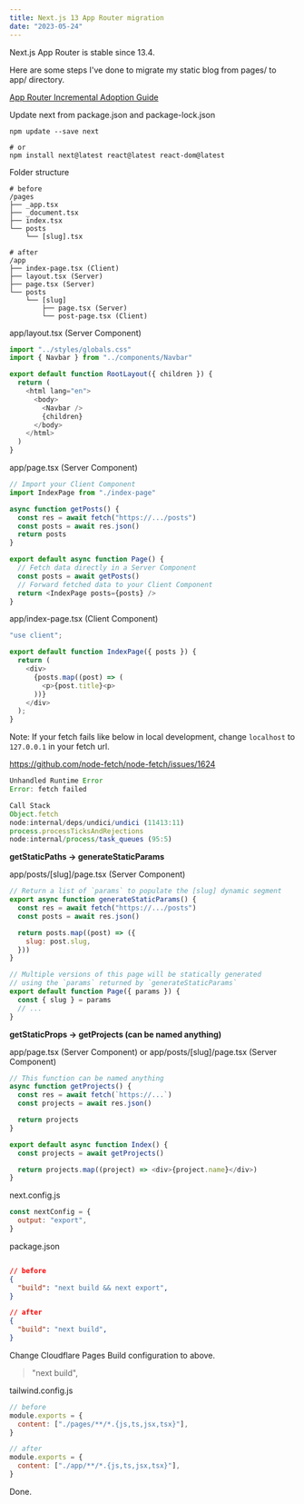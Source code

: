 ```yaml
---
title: Next.js 13 App Router migration
date: "2023-05-24"
---
```


Next.js App Router is stable since 13.4.

Here are some steps I've done to migrate my static blog from pages/ to app/ directory.

[App Router Incremental Adoption Guide](https://nextjs.org/docs/app/building-your-application/upgrading/app-router-migration)

Update next from package.json and package-lock.json

```shell
npm update --save next

# or
npm install next@latest react@latest react-dom@latest
```

Folder structure

```shell
# before
/pages
├── _app.tsx
├── _document.tsx
├── index.tsx
└── posts
    └── [slug].tsx

# after
/app
├── index-page.tsx (Client)
├── layout.tsx (Server)
├── page.tsx (Server)
└── posts
    └── [slug]
        ├── page.tsx (Server)
        └── post-page.tsx (Client)

```

app/layout.tsx (Server Component)

```js
import "../styles/globals.css"
import { Navbar } from "../components/Navbar"

export default function RootLayout({ children }) {
  return (
    <html lang="en">
      <body>
        <Navbar />
        {children}
      </body>
    </html>
  )
}
```

app/page.tsx (Server Component)

```js
// Import your Client Component
import IndexPage from "./index-page"

async function getPosts() {
  const res = await fetch("https://.../posts")
  const posts = await res.json()
  return posts
}

export default async function Page() {
  // Fetch data directly in a Server Component
  const posts = await getPosts()
  // Forward fetched data to your Client Component
  return <IndexPage posts={posts} />
}
```

app/index-page.tsx (Client Component)

```js
"use client";

export default function IndexPage({ posts }) {
  return (
    <div>
      {posts.map((post) => (
        <p>{post.title}<p>
      ))}
    </div>
  );
}
```

Note: If your fetch fails like below in local development, change `localhost` to `127.0.0.1` in your fetch url.

https://github.com/node-fetch/node-fetch/issues/1624

```js
Unhandled Runtime Error
Error: fetch failed

Call Stack
Object.fetch
node:internal/deps/undici/undici (11413:11)
process.processTicksAndRejections
node:internal/process/task_queues (95:5)
```

**getStaticPaths -> generateStaticParams**

app/posts/[slug]/page.tsx (Server Component)

```js
// Return a list of `params` to populate the [slug] dynamic segment
export async function generateStaticParams() {
  const res = await fetch("https://.../posts")
  const posts = await res.json()

  return posts.map((post) => ({
    slug: post.slug,
  }))
}

// Multiple versions of this page will be statically generated
// using the `params` returned by `generateStaticParams`
export default function Page({ params }) {
  const { slug } = params
  // ...
}
```

**getStaticProps -> getProjects (can be named anything)**

app/page.tsx (Server Component) or
app/posts/[slug]/page.tsx (Server Component)

```js
// This function can be named anything
async function getProjects() {
  const res = await fetch(`https://...`)
  const projects = await res.json()

  return projects
}

export default async function Index() {
  const projects = await getProjects()

  return projects.map((project) => <div>{project.name}</div>)
}
```

next.config.js

```js
const nextConfig = {
  output: "export",
}
```

package.json

```json

// before
{
  "build": "next build && next export",
}

// after
{
  "build": "next build",
}
```

Change Cloudflare Pages Build configuration to above.

> "next build",

tailwind.config.js

```js
// before
module.exports = {
  content: ["./pages/**/*.{js,ts,jsx,tsx}"],
}

// after
module.exports = {
  content: ["./app/**/*.{js,ts,jsx,tsx}"],
}
```

Done.

